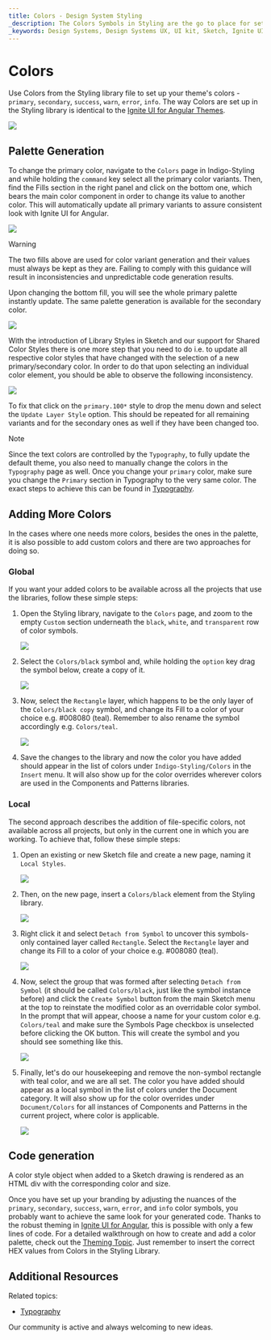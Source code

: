 ```yaml
---
title: Colors - Design System Styling
_description: The Colors Symbols in Styling are the go to place for setting up a theme in Indigo Design.
_keywords: Design Systems, Design Systems UX, UI kit, Sketch, Ignite UI for Angular, Sketch to Angular, Sketch to Angular, Angular, Angular Design System, Export code from Sketch, Design Kits for Angular, Sketch HTML, Sketch to HTML, Sketch UI kits
---
```


# Colors

Use Colors from the Styling library file to set up your theme's colors - `primary`, `secondary`, `success`, `warn`, `error`, `info`. The way Colors are set up in the Styling library is identical to the [Ignite UI for Angular Themes](https://www.infragistics.com/products/ignite-ui-angular/angular/components/themes.html).

<img class="responsive-img" src="../images/colors_palette.png" srcset="../images/colors_palette@2x.png 2x" />

## Palette Generation

To change the primary color, navigate to the `Colors` page in Indigo-Styling and while holding the `command` key select all the primary color variants. Then, find the Fills section in the right panel and click on the bottom one, which bears the main color component in order to change its value to another color. This will automatically update all primary variants to assure consistent look with Ignite UI for Angular.

<img class="responsive-img" src="../images/colors-fills.png"/>

> [!Warning]
> The two fills above are used for color variant generation and their values must always be kept as they are. Failing to comply with this guidance will result in inconsistencies and unpredictable code generation results.

Upon changing the bottom fill, you will see the whole primary palette instantly update. The same palette generation is available for the secondary color.

<img class="responsive-img" src="../images/colors_generation.png" srcset="../images/colors_generation@2x.png 2x" />

With the introduction of Library Styles in Sketch and our support for Shared Color Styles there is one more step that you need to do i.e. to update all respective color styles that have changed with the selection of a new primary/secondary color. In order to do that upon selecting an individual color element, you should be able to observe the following inconsistency.

<img class="responsive-img" src="../images/colors_styles_update.png"/>

To fix that click on the `primary.100*` style to drop the menu down and select the `Update Layer Style` option. This should be repeated for all remaining variants and for the secondary ones as well if they have been changed too.

> [!Note]
> Since the text colors are controlled by the `Typography`, to fully update the default theme, you also need to manually change the colors in the `Typography` page as well. Once you change your `primary` color, make sure you change the `Primary` section in Typography to the very same color. The exact steps to achieve this can be found in [Typography](typography.md).

## Adding More Colors

In the cases where one needs more colors, besides the ones in the palette, it is also possible to add custom colors and there are two approaches for doing so.

### Global

If you want your added colors to be available across all the projects that use the libraries, follow these simple steps:

1.  Open the Styling library, navigate to the `Colors` page, and zoom to the empty `Custom` section underneath the `black`, `white`, and `transparent` row of color symbols.

    <img class="responsive-img" src="../images/colors_custom0.png" srcset="../images/colors_custom0@2x.png 2x" />

2.  Select the `Colors/black` symbol and, while holding the `option` key drag the symbol below, create a copy of it.

    <img class="responsive-img" src="../images/colors_custom1.png" srcset="../images/colors_custom1@2x.png 2x" />

3.  Now, select the `Rectangle` layer, which happens to be the only layer of the `Colors/black copy` symbol, and change its Fill to a color of your choice e.g. #008080 (teal). Remember to also rename the symbol accordingly e.g. `Colors/teal`.

    <img class="responsive-img" src="../images/colors_custom2.png" srcset="../images/colors_custom2@2x.png 2x" />

4.  Save the changes to the library and now the color you have added should appear in the list of colors under `Indigo-Styling/Colors` in the `Insert` menu. It will also show up for the color overrides wherever colors are used in the Components and Patterns libraries.

### Local

The second approach describes the addition of file-specific colors, not available across all projects, but only in the current one in which you are working. To achieve that, follow these simple steps:

1.  Open an existing or new Sketch file and create a new page, naming it `Local Styles`.

    <img class="responsive-img" src="../images/colors_local_page.png" />

2.  Then, on the new page, insert a `Colors/black` element from the Styling library.

    <img class="responsive-img" src="../images/colors_local0.png" srcset="../images/colors_local0@2x.png 2x" />

3.  Right click it and select `Detach from Symbol` to uncover this symbols-only contained layer called `Rectangle`. Select the `Rectangle` layer and change its Fill to a color of your choice e.g. #008080 (teal).

    <img class="responsive-img" src="../images/colors_local1.png" srcset="../images/colors_local1@2x.png 2x" />

4.  Now, select the group that was formed after selecting `Detach from Symbol` (it should be called `Colors/black`, just like the symbol instance before) and click the `Create Symbol` button from the main Sketch menu at the top to reinstate the modified color as an overridable color symbol. In the prompt that will appear, choose a name for your custom color e.g. `Colors/teal` and make sure the Symbols Page checkbox is unselected before clicking the OK button. This will create the symbol and you should see something like this.

    <img class="responsive-img" src="../images/colors_local2.png" srcset="../images/colors_local2@2x.png 2x" />

5.  Finally, let's do our housekeeping and remove the non-symbol rectangle with teal color, and we are all set. The color you have added should appear as a local symbol in the list of colors under the Document category. It will also show up for the color overrides under `Document/Colors` for all instances of Components and Patterns in the current project, where color is applicable.

    <img class="responsive-img" src="../images/colors_local3.png" srcset="../images/colors_local3@2x.png 2x" />

## Code generation

A color style object when added to a Sketch drawing is rendered as an HTML div with the corresponding color and size.

Once you have set up your branding by adjusting the nuances of the `primary`, `secondary`, `success`, `warn`, `error`, and `info` color symbols, you probably want to achieve the same look for your generated code. Thanks to the robust theming in [Ignite UI for Angular](https://www.infragistics.com/products/ignite-ui-angular), this is possible with only a few lines of code. For a detailed walkthrough on how to create and add a color palette, check out the [Theming Topic](https://www.infragistics.com/products/ignite-ui-angular/angular/components/themes.html#generating-color-palettes). Just remember to insert the correct HEX values from Colors in the Styling Library.

## Additional Resources

Related topics:

- [Typography](typography.md)
  <div class="divider--half"></div>

Our community is active and always welcoming to new ideas.
